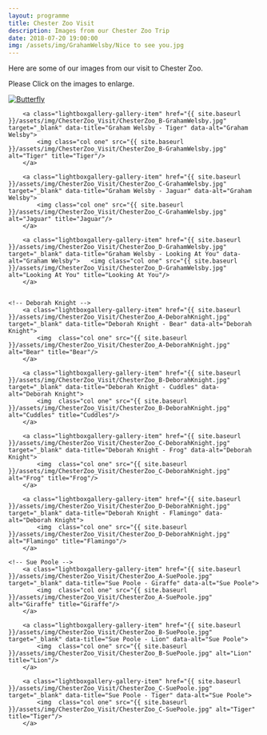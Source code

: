 ```yaml
---
layout: programme
title: Chester Zoo Visit
description: Images from our Chester Zoo Trip
date: 2018-07-20 19:00:00
img: /assets/img/GrahamWelsby/Nice to see you.jpg
---
```


Here are some of our images from our visit to Chester Zoo. 

Please Click on the images to enlarge.

<div class="lightboxgallery-gallery">
	<!-- Graham Welsby -->
		<a class="lightboxgallery-gallery-item" href="{{ site.baseurl }}/assets/img/ChesterZoo_Visit/ChesterZoo_A-GrahamWelsby.jpg" target="_blank" data-title="Graham Welsby - Butterfly" data-alt="Graham Welsby">	
			<img class="col one" src="{{ site.baseurl }}/assets/img/ChesterZoo_Visit/ChesterZoo_A-GrahamWelsby.jpg" alt="Butterfly" title="Butterfly"/>
		</a>

		<a class="lightboxgallery-gallery-item" href="{{ site.baseurl }}/assets/img/ChesterZoo_Visit/ChesterZoo_B-GrahamWelsby.jpg" target="_blank" data-title="Graham Welsby - Tiger" data-alt="Graham Welsby">	
			<img class="col one" src="{{ site.baseurl }}/assets/img/ChesterZoo_Visit/ChesterZoo_B-GrahamWelsby.jpg" alt="Tiger" title="Tiger"/>
		</a>

		<a class="lightboxgallery-gallery-item" href="{{ site.baseurl }}/assets/img/ChesterZoo_Visit/ChesterZoo_C-GrahamWelsby.jpg" target="_blank" data-title="Graham Welsby - Jaguar" data-alt="Graham Welsby">	
			<img class="col one" src="{{ site.baseurl }}/assets/img/ChesterZoo_Visit/ChesterZoo_C-GrahamWelsby.jpg" alt="Jaguar" title="Jaguar"/>
		</a>

		<a class="lightboxgallery-gallery-item" href="{{ site.baseurl }}/assets/img/ChesterZoo_Visit/ChesterZoo_D-GrahamWelsby.jpg" target="_blank" data-title="Graham Welsby - Looking At You" data-alt="Graham Welsby">	<img class="col one" src="{{ site.baseurl }}/assets/img/ChesterZoo_Visit/ChesterZoo_D-GrahamWelsby.jpg" alt="Looking At You" title="Looking At You"/>
		</a>


	<!-- Deborah Knight -->
		<a class="lightboxgallery-gallery-item" href="{{ site.baseurl }}/assets/img/ChesterZoo_Visit/ChesterZoo_A-DeborahKnight.jpg" target="_blank" data-title="Deborah Knight - Bear" data-alt="Deborah Knight">
			<img  class="col one" src="{{ site.baseurl }}/assets/img/ChesterZoo_Visit/ChesterZoo_A-DeborahKnight.jpg" alt="Bear" title="Bear"/>
		</a>

		<a class="lightboxgallery-gallery-item" href="{{ site.baseurl }}/assets/img/ChesterZoo_Visit/ChesterZoo_B-DeborahKnight.jpg" target="_blank" data-title="Deborah Knight - Cuddles" data-alt="Deborah Knight">
			<img  class="col one" src="{{ site.baseurl }}/assets/img/ChesterZoo_Visit/ChesterZoo_B-DeborahKnight.jpg" alt="Cuddles" title="Cuddles"/>
		</a>

		<a class="lightboxgallery-gallery-item" href="{{ site.baseurl }}/assets/img/ChesterZoo_Visit/ChesterZoo_C-DeborahKnight.jpg" target="_blank" data-title="Deborah Knight - Frog" data-alt="Deborah Knight">
			<img  class="col one" src="{{ site.baseurl }}/assets/img/ChesterZoo_Visit/ChesterZoo_C-DeborahKnight.jpg" alt="Frog" title="Frog"/>
		</a>

		<a class="lightboxgallery-gallery-item" href="{{ site.baseurl }}/assets/img/ChesterZoo_Visit/ChesterZoo_D-DeborahKnight.jpg" target="_blank" data-title="Deborah Knight - Flamingo" data-alt="Deborah Knight">
			<img  class="col one" src="{{ site.baseurl }}/assets/img/ChesterZoo_Visit/ChesterZoo_D-DeborahKnight.jpg" alt="Flamingo" title="Flamingo"/>
		</a>

	<!-- Sue Poole -->
		<a class="lightboxgallery-gallery-item" href="{{ site.baseurl }}/assets/img/ChesterZoo_Visit/ChesterZoo_A-SuePoole.jpg" target="_blank" data-title="Sue Poole - Giraffe" data-alt="Sue Poole">
			<img  class="col one" src="{{ site.baseurl }}/assets/img/ChesterZoo_Visit/ChesterZoo_A-SuePoole.jpg" alt="Giraffe" title="Giraffe"/>
		</a>

		<a class="lightboxgallery-gallery-item" href="{{ site.baseurl }}/assets/img/ChesterZoo_Visit/ChesterZoo_B-SuePoole.jpg" target="_blank" data-title="Sue Poole - Lion" data-alt="Sue Poole">
			<img  class="col one" src="{{ site.baseurl }}/assets/img/ChesterZoo_Visit/ChesterZoo_B-SuePoole.jpg" alt="Lion" title="Lion"/>
		</a>

		<a class="lightboxgallery-gallery-item" href="{{ site.baseurl }}/assets/img/ChesterZoo_Visit/ChesterZoo_C-SuePoole.jpg" target="_blank" data-title="Sue Poole - Tiger" data-alt="Sue Poole">
			<img  class="col one" src="{{ site.baseurl }}/assets/img/ChesterZoo_Visit/ChesterZoo_C-SuePoole.jpg" alt="Tiger" title="Tiger"/>
		</a>
</div>



